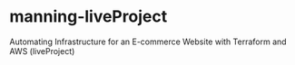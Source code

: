 # manning-liveProject
Automating Infrastructure for an E-commerce Website with Terraform and AWS (liveProject) 
